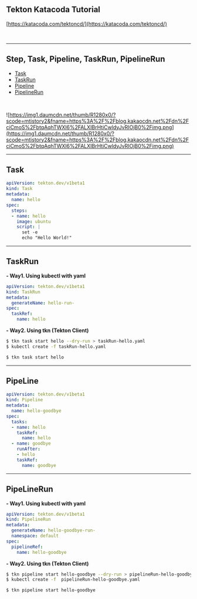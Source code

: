 ## Tekton Katacoda Tutorial
[https://katacoda.com/tektoncd/](https://katacoda.com/tektoncd/)

<br/>

---
## Step, Task, Pipeline, TaskRun, PipelineRun
- [Task](https://github.com/rolroralra/hello-tekton#task)
- [TaskRun](https://github.com/rolroralra/hello-tekton#taskrun)
- [Pipeline](https://github.com/rolroralra/hello-tekton#pipeline)
- [PipelineRun](https://github.com/rolroralra/hello-tekton#pipelinerun)

<br/>

![https://img1.daumcdn.net/thumb/R1280x0/?scode=mtistory2&fname=https%3A%2F%2Fblog.kakaocdn.net%2Fdn%2FciCmoS%2FbtqAqhTWXl6%2FALXIBrHtiCwldyJvRIOjB0%2Fimg.png](https://img1.daumcdn.net/thumb/R1280x0/?scode=mtistory2&fname=https%3A%2F%2Fblog.kakaocdn.net%2Fdn%2FciCmoS%2FbtqAqhTWXl6%2FALXIBrHtiCwldyJvRIOjB0%2Fimg.png)

---
## Task
```yaml
apiVersion: tekton.dev/v1beta1
kind: Task
metadata:
  name: hello
spec:
  steps:
  - name: hello
    image: ubuntu
    script: |
      set -e
      echo "Hello World!"
```
---
## TaskRun
**- Way1. Using kubectl with yaml**
```yaml
apiVersion: tekton.dev/v1beta1
kind: TaskRun
metadata:
  generateName: hello-run-
spec:
  taskRef:
    name: hello
```

**- Way2. Using tkn (Tekton Client)**
```bash
$ tkn task start hello --dry-run > taskRun-hello.yaml
$ kubectl create -f taskRun-hello.yaml

$ tkn task start hello
```
---
## PipeLine
```yaml
apiVersion: tekton.dev/v1beta1
kind: Pipeline
metadata:
  name: hello-goodbye
spec:
  tasks:
  - name: hello
    taskRef:
      name: hello
  - name: goodbye
    runAfter: 
    - hello
    taskRef:
      name: goodbye
```
---
## PipeLineRun
**- Way1. Using kubectl with yaml**
```yaml
apiVersion: tekton.dev/v1beta1
kind: PipelineRun
metadata:
  generateName: hello-goodbye-run-
  namespace: default
spec:
  pipelineRef:
    name: hello-goodbye
```

**- Way2. Using tkn (Tekton Client)**
```bash
$ tkn pipeline start hello-goodbye --dry-run > pipelineRun-hello-goodbye.yaml
$ kubectl create -f  pipelineRun-hello-goodbye.yaml

$ tkn pipeline start hello-goodbye
```
